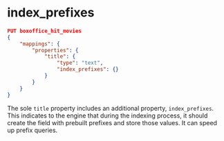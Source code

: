 # index_prefixes

```json
PUT boxoffice_hit_movies
{
    "mappings": {
        "properties": {
            "title": {
                "type": "text",
                "index_prefixes": {}
            }
        }
    }
}
```

The sole `title` property includes an additional property, `index_prefixes`. This indicates to the engine that during the indexing process, it should create the field with prebuilt prefixes and store those values. It can speed up prefix queries.